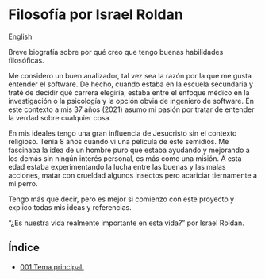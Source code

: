 # Filosofía por Israel Roldan

[English][Readme]

Breve biografía sobre por qué creo que tengo buenas habilidades filosóficas.

Me considero un buen analizador, tal vez sea la razón por la que me gusta entender el software. De hecho, cuando estaba en la escuela secundaria y traté de decidir qué carrera elegiría, estaba entre el enfoque médico en la investigación o la psicología y la opción obvia de ingeniero de software. En este contexto a mis 37 años (2021) asumo mi pasión por tratar de entender la verdad sobre cualquier cosa.

En mis ideales tengo una gran influencia de Jesucristo sin el contexto religioso. Tenía 8 años cuando vi una película de este semidiós. Me fascinaba la idea de un hombre puro que estaba ayudando y mejorando a los demás sin ningún interés personal, es más como una misión. A esta edad estaba experimentando la lucha entre las buenas y las malas acciones, matar con crueldad algunos insectos pero acariciar tiernamente a mi perro.

Tengo más que decir, pero es mejor si comienzo con este proyecto y explico todas mis ideas y referencias.

“¿Es nuestra vida realmente importante en esta vida?” por Israel Roldan.



## Índice

- [001 Tema principal.][001]





[Readme]: README.md
[001]: es-MX/001-tema-principal.md
